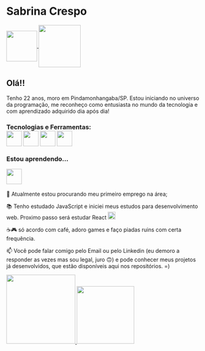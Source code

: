 <h1>Sabrina Crespo</h1>
<a href="https://www.linkedin.com/in/sabrina-crespo-b52808199/" target="_blank" rel="external" ><img src="https://cdn.jsdelivr.net/gh/devicons/devicon/icons/linkedin/linkedin-original.svg" height="80" widht="80" align="center" />
</a>
<a href = "sabrina_crespo@outlook.com"><img src="https://www.logo.wine/a/logo/Microsoft_Outlook/Microsoft_Outlook-Logo.wine.svg" target="_blank" height="110" widht="110" align="center"></a>

<h2>Olá!!</h2>

<p> 
Tenho 22 anos, moro em Pindamonhangaba/SP. Estou iniciando no universo da programação, me reconheço como entusiasta no mundo da tecnologia e com aprendizado adquirido dia após dia!
<p>

<h3> Tecnologias e Ferramentas:
<br>
<img src="https://cdn.jsdelivr.net/gh/devicons/devicon/icons/html5/html5-original-wordmark.svg" height="40" widht="40" align="center" />
<img src="https://cdn.jsdelivr.net/gh/devicons/devicon/icons/css3/css3-original-wordmark.svg" height="40" width="40" align="center"  />
<img src="https://cdn.jsdelivr.net/gh/devicons/devicon/icons/git/git-original.svg" height="40" wight="40" align="center" />
<img src="https://cdn.jsdelivr.net/gh/devicons/devicon/icons/github/github-original.svg" height="40" widht="40" align="center" />

<h3> Estou aprendendo...</h3>
<img src="https://cdn.jsdelivr.net/gh/devicons/devicon/icons/javascript/javascript-original.svg" height="40" width="40" align="center" />
<br>
<br>
🤿 Atualmente estou procurando meu primeiro emprego na área;

📚 Tenho estudado JavaScript e iniciei meus estudos para desenvolvimento web. Proximo passo será estudar React <img src="https://cdn.jsdelivr.net/gh/devicons/devicon/icons/react/react-original.svg" height="20" widht="20" />


☕🎮 só acordo com café, adoro games e faço piadas ruins com certa frequência.

📫 Você pode falar comigo pelo Email ou pelo Linkedin (eu demoro a responder as vezes mas sou legal, juro 🙃) e pode conhecer meus projetos já desenvolvidos, que estão disponíveis aqui nos repositórios. =)


<div>
<a href="https://github.com/seu-usuário-aqui">
<img height="180em" src="https://github-readme-stats.vercel.app/api/top-langs/?username=SahCrespo&layout=compact&langs_count=7&theme=dracula"/>
<img height="150em" src="https://github-readme-stats.vercel.app/api?username=SahCrespo&show_icons=true&theme=dracula&include_all_commits=true&count_private=true"/>
</div>

